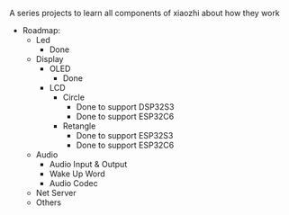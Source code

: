 A series projects to learn all components of xiaozhi about how they work
- Roadmap:
  - Led 
    - Done  
  - Display
    - OLED
      - Done
    - LCD
      - Circle
        - Done to support DSP32S3
        - Done to support ESP32C6
      - Retangle
        - Done to support ESP32S3
        - Done to support ESP32C6
  - Audio 
    - Audio Input & Output
    - Wake Up Word
    - Audio Codec
  - Net Server
  - Others

